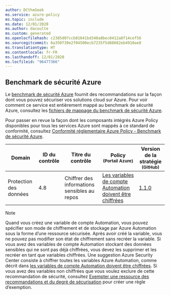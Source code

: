 ```yaml
---
author: DCtheGeek
ms.service: azure-policy
ms.topic: include
ms.date: 12/01/2020
ms.author: dacoulte
ms.custom: generated
ms.openlocfilehash: c2385d07ccb81041bd340a8bec0412a8f14cef56
ms.sourcegitcommit: 6a350f39e2f04500ecb7235f5d88682eb4910ae8
ms.translationtype: HT
ms.contentlocale: fr-FR
ms.lasthandoff: 12/01/2020
ms.locfileid: "96477366"
---
```

## <a name="azure-security-benchmark"></a>Benchmark de sécurité Azure

Le [benchmark de sécurité Azure](../../../../articles/security/benchmarks/overview.md) fournit des recommandations sur la façon dont vous pouvez sécuriser vos solutions cloud sur Azure. Pour voir comment ce service est entièrement mappé au benchmark de sécurité Azure, consultez les [fichiers de mappage du benchmark de sécurité Azure](https://github.com/MicrosoftDocs/SecurityBenchmarks/tree/master/Azure%20Offer%20Security%20Baselines).

Pour passer en revue la façon dont les composants intégrés Azure Policy disponibles pour tous les services Azure sont mappés à ce standard de conformité, consultez [Conformité réglementaire Azure Policy - Benchmark de sécurité Azure](../../../../articles/governance/policy/samples/azure-security-benchmark.md).

|Domain |ID du contrôle |Titre du contrôle |Policy<br /><sub>(Portail Azure)</sub> |Version de la stratégie<br /><sub>(GitHub)</sub>  |
|---|---|---|---|---|
|Protection des données |4.8 |Chiffrer des informations sensibles au repos |[Les variables de compte Automation doivent être chiffrées](https://portal.azure.com/#blade/Microsoft_Azure_Policy/PolicyDetailBlade/definitionId/%2Fproviders%2FMicrosoft.Authorization%2FpolicyDefinitions%2F3657f5a0-770e-44a3-b44e-9431ba1e9735) |[1.1.0](https://github.com/Azure/azure-policy/blob/master/built-in-policies/policyDefinitions/Automation/Automation_AuditUnencryptedVars_Audit.json) |

> [!NOTE]
> Quand vous créez une variable de compte Automation, vous pouvez spécifier son mode de chiffrement et de stockage par Azure Automation sous la forme d’une ressource sécurisée. Après avoir créé la variable, vous ne pouvez pas modifier son état de chiffrement sans recréer la variable. Si vous avez des variables de compte Automation stockant des données sensibles qui ne sont pas déjà chiffrées, vous devez les supprimer et les recréer en tant que variables chiffrées. Une suggestion Azure Security Center consiste à chiffrer toutes les variables Azure Automation, comme décrit dans [les variables de compte Automation doivent être chiffrées](../../../../articles/security-center/recommendations-reference.md#recs-computeapp). Si vous avez des variables non chiffrées que vous voulez exclure de cette recommandation de sécurité, consultez [Exempter une ressource des recommandations et du degré de sécurisation](../../../../articles/security-center/exempt-resource.md) pour créer une règle d’exemption.